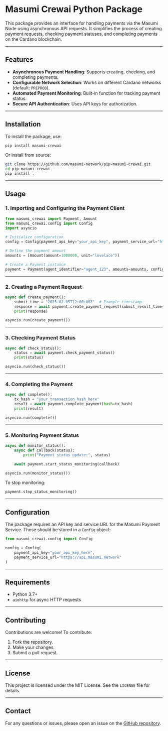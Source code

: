 # Masumi Crewai Python Package

This package provides an interface for handling payments via the Masumi Node using asynchronous API requests. It simplifies the process of creating payment requests, checking payment statuses, and completing payments on the Cardano blockchain.

---

## Features

- **Asynchronous Payment Handling**: Supports creating, checking, and completing payments.
- **Configurable Network Selection**: Works on different Cardano networks (default: `PREPROD`).
- **Automated Payment Monitoring**: Built-in function for tracking payment status.
- **Secure API Authentication**: Uses API keys for authorization.

---

## Installation

To install the package, use:

```bash
pip install masumi-crewai
```

Or install from source:

```bash
git clone https://github.com/masumi-network/pip-masumi-crewai.git
cd pip-masumi-crewai
pip install .
```

---

## Usage

### 1. Importing and Configuring the Payment Client

```python
from masumi_crewai import Payment, Amount
from masumi_crewai.config import Config
import asyncio

# Initialize configuration
config = Config(payment_api_key="your_api_key", payment_service_url="https://api.masumi.network")

# Define the payment amount
amounts = [Amount(amount=1000000, unit="lovelace")]

# Create a Payment instance
payment = Payment(agent_identifier="agent_123", amounts=amounts, config=config)
```

---

### 2. Creating a Payment Request

```python
async def create_payment():
    submit_time = "2025-02-05T12:00:00Z"  # Example timestamp
    response = await payment.create_payment_request(submit_result_time=submit_time)
    print(response)

asyncio.run(create_payment())
```

---

### 3. Checking Payment Status

```python
async def check_status():
    status = await payment.check_payment_status()
    print(status)

asyncio.run(check_status())
```

---

### 4. Completing the Payment

```python
async def complete():
    tx_hash = "your_transaction_hash_here"
    result = await payment.complete_payment(hash=tx_hash)
    print(result)

asyncio.run(complete())
```

---

### 5. Monitoring Payment Status

```python
async def monitor_status():
    async def callback(status):
        print("Payment status update:", status)

    await payment.start_status_monitoring(callback)

asyncio.run(monitor_status())
```

To stop monitoring:

```python
payment.stop_status_monitoring()
```

---

## Configuration

The package requires an API key and service URL for the Masumi Payment Service. These should be stored in a `Config` object:

```python
from masumi_crewai.config import Config

config = Config(
    payment_api_key="your_api_key_here",
    payment_service_url="https://api.masumi.network"
)
```

---

## Requirements

- Python 3.7+
- `aiohttp` for async HTTP requests

---

## Contributing

Contributions are welcome! To contribute:
1. Fork the repository.
2. Make your changes.
3. Submit a pull request.

---

## License

This project is licensed under the MIT License. See the `LICENSE` file for details.

---

## Contact

For any questions or issues, please open an issue on the [GitHub repository](https://github.com/masumi-network/pip-masumi-crewai).
